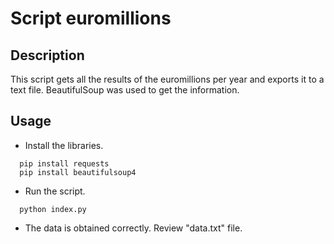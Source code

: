 # Script euromillions
## Description
This script gets all the results of the euromillions per year and exports it to a text file. BeautifulSoup was used to get the information.

## Usage
- Install the libraries.
```shell
  pip install requests
  pip install beautifulsoup4
```
- Run the script.
```shell
  python index.py
```
- The data is obtained correctly. Review "data.txt" file.